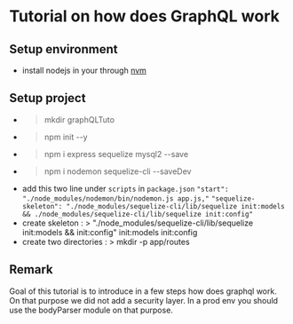 # Tutorial on how does GraphQL work

## Setup environment
  * install nodejs in your through [nvm](https://github.com/creationix/nvm)

## Setup project
  * > mkdir graphQLTuto
  * > npm init --y
  * > npm i express sequelize mysql2 --save
  * > npm i nodemon sequelize-cli --saveDev
  * add this two line under `scripts` in `package.json`
        `"start": "./node_modules/nodemon/bin/nodemon.js app.js,"`
        `"sequelize-skeleton": "./node_modules/sequelize-cli/lib/sequelize init:models && ./node_modules/sequelize-cli/lib/sequelize init:config"`        
  * create skeleton : >  "./node_modules/sequelize-cli/lib/sequelize init:models && init:config" init:models init:config
  * create two directories : > mkdir -p app/routes  

## Remark
  Goal of this tutorial is to introduce in a few steps how does graphql work.
  On that purpose we did not add a security layer. In a prod env you should use the bodyParser module on
  that purpose.